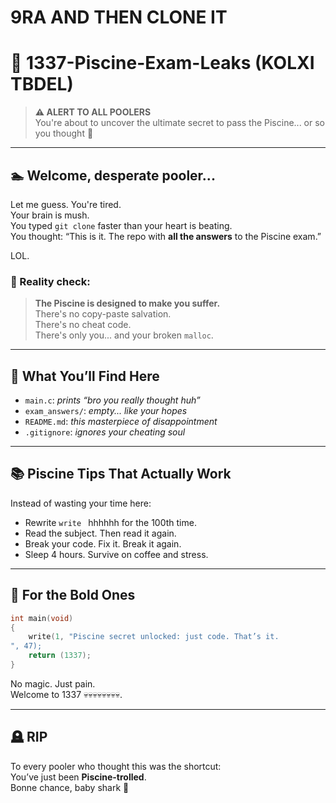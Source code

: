 # 9RA AND THEN CLONE IT  
# 🧠 1337-Piscine-Exam-Leaks (KOLXI TBDEL)

> **⚠️ ALERT TO ALL POOLERS**  
> You're about to uncover the ultimate secret to pass the Piscine... or so you thought 🤭

---

## 🏊 Welcome, desperate pooler...

Let me guess. You're tired.  
Your brain is mush.  
You typed `git clone` faster than your heart is beating.  
You thought: “This is it. The repo with **all the answers** to the Piscine exam.”  

LOL.

### 🫠 Reality check:

> **The Piscine is designed to make you suffer.**  
> There's no copy-paste salvation.  
> There's no cheat code.  
> There's only you... and your broken `malloc`.

---

## 🤡 What You’ll Find Here

- `main.c`: *prints “bro you really thought huh”*
- `exam_answers/`: *empty... like your hopes*
- `README.md`: *this masterpiece of disappointment*
- `.gitignore`: *ignores your cheating soul*

---

## 📚 Piscine Tips That Actually Work

Instead of wasting your time here:
- Rewrite `write ` hhhhhh for the 100th time.
- Read the subject. Then read it again.
- Break your code. Fix it. Break it again.
- Sleep 4 hours. Survive on coffee and stress.

---

## 👀 For the Bold Ones

```c
int main(void)
{
    write(1, "Piscine secret unlocked: just code. That’s it.
", 47);
    return (1337);
}
```

No magic. Just pain.  
Welcome to 1337 💀💀💀💀💀💀💀💀.

---

## 🪦 RIP

To every pooler who thought this was the shortcut:  
You’ve just been **Piscine-trolled**.  
Bonne chance, baby shark 🦈  
